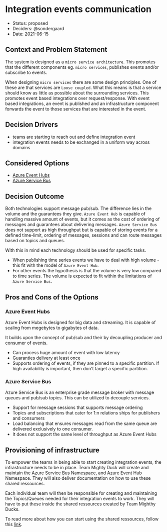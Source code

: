# Integration events communication

* Status: proposed
* Deciders: @sondergaard
* Date: 2021-06-15

## Context and Problem Statement

The system is designed as a `micro service architecture`. This promotes that the different components eg. `micro services`, publishes events and/or subscribe to events.

When designing `micro services` there are some design principles. One of these are that services are `Loose coupled`. What this means is that a service should know as little as possible about the surrounding services. This promotes event based integrations over request/response. With event based integrations, an event is published and an infrastructure component forwards the event to those services that are interested in the event.

## Decision Drivers

* teams are starting to reach out and define integration event
* integration events needs to be exchanged in a uniform way across domains

## Considered Options

* [Azure Event Hubs](https://docs.microsoft.com/en-us/azure/event-hubs/event-hubs-about)
* [Azure Service Bus](https://docs.microsoft.com/en-us/azure/service-bus-messaging/service-bus-messaging-overview)

## Decision Outcome

Both technologies support message pub/sub. The difference lies in the volume and the guarantees they give. `Azure Event Hub` is capable of handling massive amount of events, but it comes as the cost of ordering of messages and guarantees about delivering messages. `Azure Service Bus` does not support as high throughput but is capable of storing events for a defined time-limit, ordering of messages, sessions and can route messages based on topics and queues.

With this in mind each technology should be used for specific tasks.

* When publishing time series events we have to deal with high volume - this fit with the model of `Azure Event Hub`.
* For other events the hypothesis is that the volume is very low compared to time series. The volume is expected to fit within the limitations of `Azure Service Bus`.

## Pros and Cons of the Options <!-- optional -->

### Azure Event Hubs

Azure Event Hubs is designed for big data and streaming. It is capable of scaling from megebytes to gigabytes of data.

It builds upon the concept of pub/sub and their by decoupling producer and consumer of events.

* Can process huge amount of event with low latency
* Guaranties delivery at least once
* Supports ordering of events, if they are pinned to a specific partition. If high availability is important, then don't target a specific partition.

### Azure Service Bus

Azure Service Bus is an enterprise grade message broker with message queues and pub/sub topics. This can be utilized to decouple services.

* Support for message sessions that supports message ordering
* Topics and subscriptions that cater for 1:n relations ships for publishers and consumers
* Load balancing that ensures messages read from the same queue are delivered exclusively to one consumer.
* It does not support the same level of throughput as Azure Event Hubs

## Provisioning of infrastructure

To empower the teams in being able to start creating integration events, the infrastructure needs to be in place.
Team Mighty Duck will create and maintain the Azure Service Bus Namespace, and Azure Event Hub Namespace.
They will also deliver documentation on how to use these shared ressources.

Each individual team will then be responsible for creating and maintaining the Topics/Queues needed for their integration events to work.
They will have to put these inside the shared ressources created by Team Mighthy Ducks.

To read more about how you can start using the shared ressources, follow this [link](https://github.com/Energinet-DataHub/geh-shared-resources#using-the-shared-resources).
